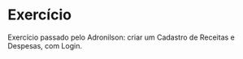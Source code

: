 # Exercício

Exercício passado pelo Adronilson: criar um Cadastro de Receitas e Despesas, com Login.
